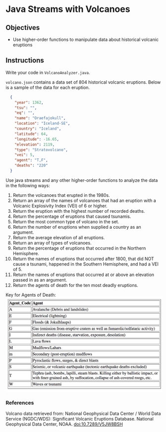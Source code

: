 # Java Streams with Volcanoes

## Objectives

* Use higher-order functions to manipulate data about historical volcanic eruptions

## Instructions

Write your code in `VolcanoAnalyzer.java`.

`volcano.json` contains a data set of 804 historical volcanic eruptions.  Below is a sample of the data for each eruption.

```JSON
  {
    "year": 1362,
    "tsu": "",
    "eq": "",
    "name": "Oraefajokull",
    "location": "Iceland-SE",
    "country": "Iceland",
    "latitude": 64,
    "longitude": -16.65,
    "elevation": 2119,
    "type": "Stratovolcano",
    "vei": 5,
    "agent": "T,F",
    "deaths": "220"
  }
```

Use java streams and any other higher-order functions to analyze the data in the following ways:

1. Return the volcanoes that erupted in the 1980s.
1. Return an array of the names of volcanoes that had an eruption with a Volcanic Explosivity Index (VEI) of 6 or higher.
1. Return the eruption with the highest number of recorded deaths.
1. Return the percentage of eruptions that caused tsunamis.
1. Return the most common type of volcano in the set.
1. Return the number of eruptions when supplied a country as an argument.
1. Return the average elevation of all eruptions.
1. Return an array of types of volcanoes.
1. Return the percentage of eruptions that occurred in the Northern Hemisphere.
1. Return the names of eruptions that occurred after 1800, that did NOT cause a tsunami, happened in the Southern Hemisphere, and had a VEI of 5.
1. Return the names of eruptions that occurred at or above an elevation passed in as an argument.
1. Return the agents of death for the ten most deadly eruptions.

Key for Agents of Death:
![Key for Agents of Death](./agents.png)

### References

Volcano data retrieved from: National Geophysical Data Center / World Data Service (NGDC/WDS): Significant Volcanic Eruptions Database. National Geophysical Data Center, NOAA. [doi:10.7289/V5JW8BSH](https://data.nodc.noaa.gov/cgi-bin/iso?id=gov.noaa.ngdc.mgg.hazards:G10147)


